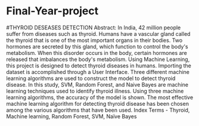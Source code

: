 # Final-Year-project
#THYROID DESEASES DETECTION 
Abstract: In India, 42 million people suffer from diseases such as thyroid. Humans have a vascular gland called the thyroid that is
one of the most important organs in their bodies. Two hormones are secreted by this gland, which function to control the body's
metabolism. When this disorder occurs in the body, certain hormones are released that imbalances the body's metabolism. Using
Machine Learning, this project is designed to detect thyroid diseases in humans. Importing the dataset is accomplished through a
User Interface. Three different machine learning algorithms are used to construct the model to detect thyroid disease. In this study,
SVM, Random Forest, and Naive Bayes are machine learning techniques used to identify thyroid illness. Using three machine
learning algorithms, the accuracy of the model is shown. The most effective machine learning algorithm for detecting thyroid
disease has been chosen among the various algorithms that have been used.
Index Terms - Thyroid, Machine learning, Random Forest, SVM, Naïve Bayes
